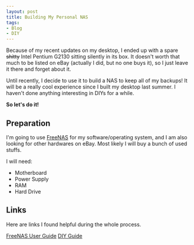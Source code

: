 ```yaml
---
layout: post
title: Building My Personal NAS
tags:
- Blog
- DIY
---
```


Because of my recent updates on my desktop, I ended up with a spare <del>shitty</del>
Intel Pentium G2130 sitting silently in its box. It doesn't worth that much to
be listed on eBay (actually I did, but no one buys it), so I just leave it there
and forget about it.

Until recently, I decide to use it to build a NAS to keep all of my backups! It
will be a really cool experience since I built my desktop last summer. I haven't
done anything interesting in DIYs for a while.

**So let's do it!**

## Preparation

I'm going to use [FreeNAS](http://www.freenas.org/index.html) for my software/operating
system, and I am also looking for other hardwares on eBay. Most likely I will buy
a bunch of used stuffs.

I will need:

- Motherboard
- Power Supply
- RAM
- Hard Drive

## Links

Here are links I found helpful during the whole process.

[FreeNAS User Guide](http://doc.freenas.org/9.3/freenas.html)
[DIY Guide](http://blog.brianmoses.net/2016/02/diy-nas-2016-edition.html)
